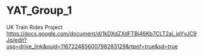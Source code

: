 # YAT_Group_1
UK Train Rides Project
https://docs.google.com/document/d/1kDXdZXdFTBj46Kb7CLT2aj_jpYvJC9Jq/edit?usp=drive_link&ouid=116722485600798283129&rtpof=true&sd=true
